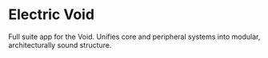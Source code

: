 # Electric Void

Full suite app for the Void. Unifies core and peripheral systems into modular, architecturally sound structure.